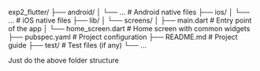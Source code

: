exp2_flutter/
├── android/
│   └── ...                  # Android native files
├── ios/
│   └── ...                  # iOS native files
├── lib/
│   └── screens/
│       ├── main.dart        # Entry point of the app
│       └── home_screen.dart # Home screen with common widgets
├── pubspec.yaml             # Project configuration
├── README.md                # Project guide
├── test/                    # Test files (if any)
└── ...


Just do the above folder structure 
